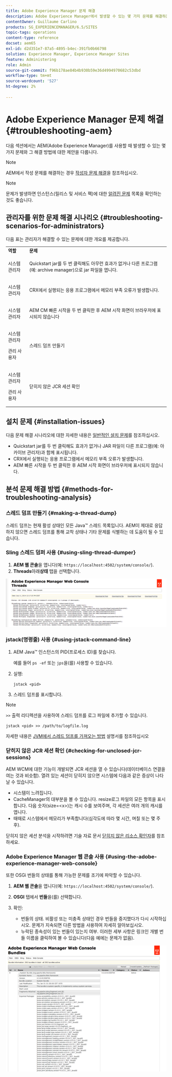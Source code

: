 ```yaml
---
title: Adobe Experience Manager 문제 해결
description: Adobe Experience Manager에서 발생할 수 있는 몇 가지 문제를 해결하는 방법에 대해 알아봅니다.
contentOwner: Guillaume Carlino
products: SG_EXPERIENCEMANAGER/6.5/SITES
topic-tags: operations
content-type: reference
docset: aem65
exl-id: d2d351e7-87a5-4895-b4ec-391fb0b66798
solution: Experience Manager, Experience Manager Sites
feature: Administering
role: Admin
source-git-commit: f96b178ae84b4b930b59e36d4994970682c53dbd
workflow-type: tm+mt
source-wordcount: '527'
ht-degree: 2%

---
```


# Adobe Experience Manager 문제 해결 {#troubleshooting-aem}

다음 섹션에서는 AEM(Adobe Experience Manager)를 사용할 때 발생할 수 있는 몇 가지 문제와 그 해결 방법에 대한 제안을 다룹니다.

>[!NOTE]
>
>AEM에서 작성 문제를 해결하는 경우 [작성자 문제 해결](/help/sites-authoring/troubleshooting.md)을 참조하십시오.

>[!NOTE]
>
>문제가 발생하면 인스턴스(릴리스 및 서비스 팩)에 대한 [알려진 문제](/help/release-notes/release-notes.md) 목록을 확인하는 것도 좋습니다.

## 관리자를 위한 문제 해결 시나리오 {#troubleshooting-scenarios-for-administrators}

다음 표는 관리자가 해결할 수 있는 문제에 대한 개요를 제공합니다.

<table>
 <tbody>
  <tr>
   <td><strong>역할</strong></td>
   <td><strong>문제 </strong></td>
  </tr>
  <tr>
   <td>시스템 관리자</td>
   <td><p>Quickstart jar를 두 번 클릭해도 아무런 효과가 없거나 다른 프로그램(예: archive manager)으로 jar 파일을 엽니다.</p> </td>
  </tr>
  <tr>
   <td><p>시스템 관리자</p> </td>
   <td><p>CRX에서 실행되는 응용 프로그램에서 메모리 부족 오류가 발생합니다.</p> </td>
  </tr>
  <tr>
   <td><p>시스템 관리자</p> </td>
   <td><p>AEM CM 빠른 시작을 두 번 클릭한 후 AEM 시작 화면이 브라우저에 표시되지 않습니다</p> </td>
  </tr>
  <tr>
   <td><p>시스템 관리자</p> <p>관리 사용자</p> </td>
   <td><p>스레드 덤프 만들기</p> </td>
  </tr>
  <tr>
   <td><p>시스템 관리자</p> <p>관리 사용자</p> </td>
   <td><p>닫히지 않은 JCR 세션 확인</p> </td>
  </tr>
 </tbody>
</table>

## 설치 문제 {#installation-issues}

다음 문제 해결 시나리오에 대한 자세한 내용은 [일반적인 설치 문제](/help/sites-deploying/troubleshooting.md#common-installation-issues)를 참조하십시오.

* Quickstart jar를 두 번 클릭해도 효과가 없거나 JAR 파일이 다른 프로그램(예: 아카이브 관리자)과 함께 표시됩니다.
* CRX에서 실행되는 응용 프로그램에서 메모리 부족 오류가 발생합니다.
* AEM 빠른 시작을 두 번 클릭한 후 AEM 시작 화면이 브라우저에 표시되지 않습니다.

## 분석 문제 해결 방법 {#methods-for-troubleshooting-analysis}

### 스레드 덤프 만들기 {#making-a-thread-dump}

스레드 덤프는 현재 활성 상태인 모든 Java™ 스레드 목록입니다. AEM이 제대로 응답하지 않으면 스레드 덤프를 통해 교착 상태나 기타 문제를 식별하는 데 도움이 될 수 있습니다.

### Sling 스레드 덤퍼 사용 {#using-sling-thread-dumper}

1. **AEM 웹 콘솔**&#x200B;을 엽니다(예: `https://localhost:4502/system/console/`).
1. **Threads**&#x200B;아래&#x200B;**상태** 탭을 선택합니다.

![screen_shot_2012-02-13at43925pm](assets/screen_shot_2012-02-13at43925pm.png)

### jstack(명령줄) 사용 {#using-jstack-command-line}

1. AEM Java™ 인스턴스의 PID(프로세스 ID)를 찾습니다.

   예를 들어 `ps -ef` 또는 `jps`을(를) 사용할 수 있습니다.

1. 실행:

   `jstack <pid>`

1. 스레드 덤프를 표시합니다.

>[!NOTE]
>
>`>>` 출력 리디렉션을 사용하여 스레드 덤프를 로그 파일에 추가할 수 있습니다.
>
>`jstack <pid> >> /path/to/logfile.log`

자세한 내용은 [JVM에서 스레드 덤프를 가져오는 방법](https://experienceleague.adobe.com/docs/experience-cloud-kcs/kbarticles/KA-17452.html?lang=ko) 설명서를 참조하십시오

### 닫히지 않은 JCR 세션 확인 {#checking-for-unclosed-jcr-sessions}

AEM WCM에 대한 기능이 개발되면 JCR 세션을 열 수 있습니다(데이터베이스 연결을 여는 것과 비슷함). 열려 있는 세션이 닫히지 않으면 시스템에 다음과 같은 증상이 나타날 수 있습니다.

* 시스템이 느려집니다.
* CacheManager의 대부분을 볼 수 있습니다. resize로그 파일의 모든 항목을 표시합니다. 다음 숫자(size=&lt;x>)는 캐시 수를 보여주며, 각 세션은 여러 개의 캐시를 엽니다.
* 때때로 시스템에서 메모리가 부족합니다(심각도에 따라 몇 시간, 며칠 또는 몇 주 후).

닫히지 않은 세션 분석을 시작하려면 기술 자료 문서 [닫히지 않은 리소스 확인자](https://experienceleague.adobe.com/ko/docs/experience-cloud-kcs/kbarticles/ka-23761)를 참조하세요.

### Adobe Experience Manager 웹 콘솔 사용 {#using-the-adobe-experience-manager-web-console}

또한 OSGi 번들의 상태를 통해 가능한 문제를 조기에 파악할 수 있습니다.

1. **AEM 웹 콘솔**&#x200B;을 엽니다(예: `https://localhost:4502/system/console/`).
1. **OSGI** 탭에서 **번들**&#x200B;을(를) 선택합니다.
1. 확인:

   * 번들의 상태. 비활성 또는 미충족 상태인 경우 번들을 중지했다가 다시 시작하십시오. 문제가 지속되면 다른 방법을 사용하여 자세히 알아보십시오.
   * 누락된 종속성이 있는 번들이 있는지 여부. 이러한 세부 사항은 링크인 개별 번들 이름을 클릭하여 볼 수 있습니다(다음 예에는 문제가 없음).

![screen_shot_2012-02-13at44706pm](assets/screen_shot_2012-02-13at44706pm.png)
